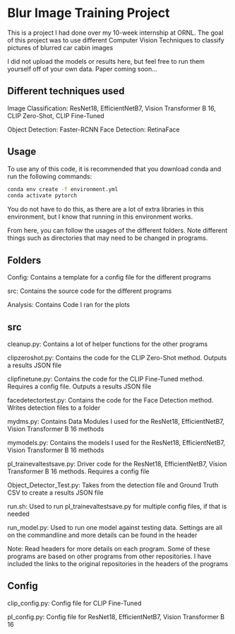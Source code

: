 # Blur Image Training Project

This is a project I had done over my 10-week internship at ORNL. The goal of this project was to use different Computer Vision Techniques to classify pictures of blurred car cabin images

I did not upload the models or results here, but feel free to run them yourself off of your own data. Paper coming soon...

## Different techniques used

Image Classification: ResNet18, EfficientNetB7, Vision Transformer B 16, CLIP Zero-Shot, CLIP Fine-Tuned

Object Detection: Faster-RCNN Face Detection: RetinaFace

## Usage

To use any of this code, it is recommended that you download conda and run the following commands:

```bash
conda env create -f environment.yml
conda activate pytorch
```

You do not have to do this, as there are a lot of extra libraries in this environment, but I know that running in this environment works.

From here, you can follow the usages of the different folders. Note different things such as directories that may need to be changed in programs.

## Folders

Config: Contains a template for a config file for the different programs

src: Contains the source code for the different programs

Analysis: Contains Code I ran for the plots

## src

cleanup.py: Contains a lot of helper functions for the other programs

clipzeroshot.py: Contains the code for the CLIP Zero-Shot method. Outputs a results JSON file

clipfinetune.py: Contains the code for the CLIP Fine-Tuned method. Requires a config file. Outputs a results JSON file

facedetectortest.py: Contains the code for the Face Detection method. Writes detection files to a folder

mydms.py: Contains Data Modules I used for the ResNet18, EfficientNetB7, Vision Transformer B 16 methods

mymodels.py: Contains the models I used for the ResNet18, EfficientNetB7, Vision Transformer B 16 methods

pl_trainevaltestsave.py: Driver code for the ResNet18, EfficientNetB7, Vision Transformer B 16 methods. Requires a config file

Object_Detector_Test.py: Takes from the detection file and Ground Truth CSV to create a results JSON file

run.sh: Used to run pl_trainevaltestsave.py for multiple config files, if that is needed

run_model.py: Used to run one model against testing data. Settings are all on the commandline and more details can be found in the header

Note: Read headers for more details on each program. Some of these programs are based on other programs from other repositories. I have included the links to the original repositories in the headers of the programs

## Config

clip_config.py: Config file for CLIP Fine-Tuned

pl_config.py: Config file for ResNet18, EfficientNetB7, Vision Transformer B 16
